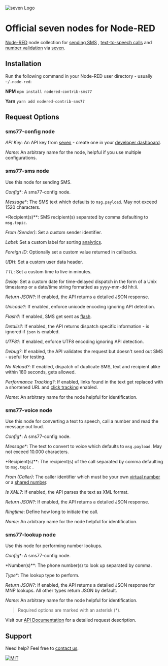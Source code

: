 ![](https://www.seven.io/wp-content/uploads/Logo.svg "seven Logo")

# Official seven nodes for Node-RED

[Node-RED](http://nodered.org) node collection
for [sending SMS](https://www.seven.io/en/products/send-sms/)
, [text-to-speech calls](https://www.seven.io/en/products/voice/)
and [number validation](https://www.seven.io/en/products/number-validation/)
via [seven](https://www.seven.io/).

## Installation

Run the following command in your Node-RED user directory - usually `~/.node-red`:

**NPM**
`npm install nodered-contrib-sms77`

**Yarn**
`yarn add nodered-contrib-sms77`

## Request Options

### sms77-config node

*API Key*: An API key from [seven](https://help.seven.io/en/api-key-access) - create one in
your [developer dashboard](https://app.seven.io/developer).

*Name*: An arbitrary name for the node, helpful if you use multiple configurations.

### sms77-sms node
Use this node for sending SMS.

*Config**: A sms77-config node.

*Message**: The SMS text which defaults to `msg.payload`. May not exceed 1520 characters.

*Recipient(s)**: SMS recipient(s) separated by comma defaulting to `msg.topic`.

*From (Sender)*: Set a custom sender identifier.

*Label*: Set a custom label for
sorting [analytics](https://www.seven.io/en/docs/gateway/http-api/analytics/).

*Foreign ID*: Optionally set a custom value returned in callbacks.

*UDH*: Set a custom user data header.

*TTL*: Set a custom time to live in minutes.

*Delay*: Set a custom date for time-delayed dispatch in the form of a Unix timestamp or a
date/time string formatted as yyyy-mm-dd hh:ii.

*Return JSON?*: If enabled, the API returns a detailed JSON response.

*Unicode?*: If enabled, enforce unicode encoding ignoring API detection.

*Flash?*: If enabled, SMS get sent as [flash](https://help.seven.io/en/flash-sms).

*Details?*: If enabled, the API returns dispatch specific information - is ignored
if `json` is enabled.

*UTF8?*: If enabled, enforce UTF8 encoding ignoring API detection.

*Debug?*: If enabled, the API validates the request but doesn't send out SMS - useful for
testing.

*No Reload?*: If enabled, dispatch of duplicate SMS, text and recipient alike within 180
seconds, gets allowed.

*Performance Tracking?*: If enabled, links found in the text get replaced with a shortened
URL and [click tracking](https://help.seven.io/en/performance-tracking-1) enabled.

*Name*: An arbitrary name for the node helpful for identification.

### sms77-voice node
Use this node for converting a text to speech, call a number and read the message out loud.

*Config**: A sms77-config node.

*Message**: The text to convert to voice which defaults to `msg.payload`. May not exceed
10.000 characters.

*Recipient(s)**: The recipient(s) of the call separated by comma defaulting to `msg.topic`
.

*From (Caller)*: The caller identifier which must be your
own [virtual number](https://help.seven.io/en/ordering-your-own-number) or
a [shared number](https://www.seven.io/en/docs/glossary/shared-numbers/).

*Is XML?*: If enabled, the API parses the text as XML format.

*Return JSON?*: If enabled, the API returns a detailed JSON response.

*Ringtime*: Define how long to initiate the call.

*Name*: An arbitrary name for the node helpful for identification.

### sms77-lookup node
Use this node for performing number lookups.

*Config**: A sms77-config node.

*Number(s)**: The phone number(s) to look up separated by comma.

*Type**: The lookup type to perform.

*Return JSON?*: If enabled, the API returns a detailed JSON response for MNP lookups. All
other types return JSON by default.

*Name*: An arbitrary name for the node helpful for identification.

> Required options are marked with an asterisk (*).

Visit our [API Documentation](https://www.seven.io/en/docs/gateway/http-api/) for a
detailed request description.

## Support

Need help? Feel free to [contact us](https://www.seven.io/en/company/contact/).

[![MIT](https://img.shields.io/badge/License-MIT-teal.svg)](LICENSE)

